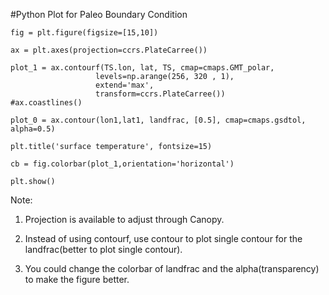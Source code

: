 #Python Plot for Paleo Boundary Condition

```
fig = plt.figure(figsize=[15,10])

ax = plt.axes(projection=ccrs.PlateCarree())

plot_1 = ax.contourf(TS.lon, lat, TS, cmap=cmaps.GMT_polar,
                   levels=np.arange(256, 320 , 1),
                   extend='max',
                   transform=ccrs.PlateCarree())
#ax.coastlines()

plot_0 = ax.contour(lon1,lat1, landfrac, [0.5], cmap=cmaps.gsdtol, alpha=0.5)

plt.title('surface temperature', fontsize=15)

cb = fig.colorbar(plot_1,orientation='horizontal')

plt.show()

```

Note:

1. Projection is available to adjust through Canopy.  

2. Instead of using contourf, use contour to plot single contour for the landfrac(better to plot single contour).  

3. You could change the colorbar of landfrac and the alpha(transparency) to make the figure better.    
      
